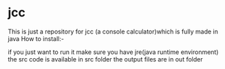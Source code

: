 # jcc
This is just a repository for jcc  (a console calculator)which is fully made in java
How to install:-

if you just want to run it make sure you have jre(java runtime environment)
the src code is available in src folder
the output files are in out folder
